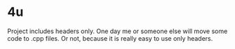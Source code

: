 4u
==========

Project includes headers only. One day me or someone else will move some code to .cpp files. Or not, because it is really easy to use only headers.
